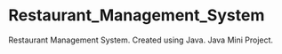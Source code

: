 # Restaurant_Management_System
Restaurant Management System. Created using Java. Java Mini Project.
